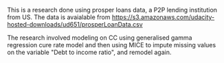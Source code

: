 This is a research done using prosper loans data, a P2P lending institution from US. The data is avaialable from https://s3.amazonaws.com/udacity-hosted-downloads/ud651/prosperLoanData.csv

The research involved modeling on CC using generalised gamma regression cure rate model and then using MICE to impute missing values on the variable "Debt to income ratio", and remodel again.
